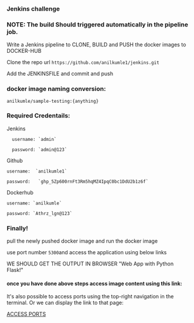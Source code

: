 
### Jenkins challenge

### NOTE: The build Should triggered automatically in the pipeline job.

Write a Jenkins pipeline to CLONE, BUILD and PUSH the docker images to DOCKER-HUB

Clone the repo url `https://github.com/anilkumle1/jenkins.git`

Add the JENKINSFILE and commit and push

### docker image naming conversion:

 `anilkumle/sample-testing:{anything}`

### Required Credentails:

Jenkins

      username: `admin`   

      password: `admin@123`

Github

    username:  `anilkumle1`

    password:   `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`


Dockerhub

    username: `anilkumle`

    password: `Athrz_lgn@123`

### Finally!

pull the newly pushed docker image and run the docker image

  use port number `5300`and access the application using below links

WE SHOULD GET THE OUTPUT IN BROWSER "Web App with Python Flask!"


#### once you have done above steps access image content using this link:

It's also possible to access ports using the top-right navigation in the terminal.
Or we can display the link to that page:

[ACCESS PORTS]({{TRAFFIC_SELECTOR}})
